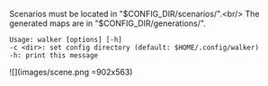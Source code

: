 Scenarios must be located in "$CONFIG_DIR/scenarios/".<br/>
The generated maps are in "$CONFIG_DIR/generations/".
```
Usage: walker [options] [-h]
-c <dir>: set config directory (default: $HOME/.config/walker)
-h: print this message
```
![](images/scene.png =902x563)
